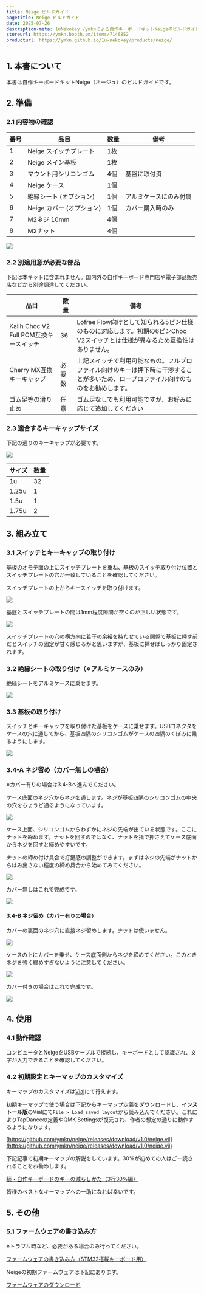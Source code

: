 ```yaml
---
title: Neige ビルドガイド
pagetitle: Neige ビルドガイド
date: 2025-07-26
description-meta: 1uNekokey./ymknによる自作キーボードキットNeigeのビルドガイド
storeurl: https://ymkn.booth.pm/items/7146852
producturl: https://ymkn.github.io/1u-nekokey/products/neige/
---
```

## 1. 本書について

本書は自作キーボードキットNeige（ネージュ）のビルドガイドです。

## 2. 準備

### 2.1 内容物の確認

|番号|品目|数量|備考|
|----|----|----|----|
|1|Neige スイッチプレート|1枚||
|2|Neige メイン基板|1枚||
|3|マウント用シリコンゴム|4個|基盤に取付済|
|4|Neige ケース|1個||
|5|絶縁シート (オプション)|1個|アルミケースにのみ付属|
|6|Neige カバー (オプション)|1個|カバー購入時のみ|
|7|M2ネジ 10mm|4個||
|8|M2ナット|4個||

![](images/neige/neige-contents.jpg)

### 2.2 別途用意が必要な部品

下記は本キットに含まれません。国内外の自作キーボード専門店や電子部品販売店などから別途調達してください。

|品目|数量|備考|
|---|---|---|
|Kailh Choc V2 Full POM互換キースイッチ|36|Lofree Flow向けとして知られる5ピン仕様のものに対応します。初期の6ピンChoc V2スイッチとは仕様が異なるため互換性はありません。|
|Cherry MX互換キーキャップ|必要数|上記スイッチで利用可能なもの。フルプロファイル向けのキーは押下時に干渉することが多いため、ロープロファイル向けのものをお勧めします。|
|ゴム足等の滑り止め|任意|ゴム足なしでも利用可能ですが、お好みに応じて追加してください|

### 2.3 適合するキーキャップサイズ

下記の通りのキーキャップが必要です。

![](images/neige/neige-layout-size.png)

|サイズ|数量|
|---|---|
|1u|32|
|1.25u|1|
|1.5u|1|
|1.75u|2|

## 3. 組み立て

### 3.1 スイッチとキーキャップの取り付け

基板のオモテ面の上にスイッチプレートを重ね、基板のスイッチ取り付け位置とスイッチプレートの穴が一致していることを確認してください。

スイッチプレートの上からキースイッチを取り付けます。

![](images/neige/neige-switch.jpg)

基盤とスイッチプレートの間は1mm程度隙間が空くのが正しい状態です。

![](images/neige/neige-plate-space.jpg)

スイッチプレートの穴の横方向に若干の余裕を持たせている関係で基板に挿す前だとスイッチの固定が甘く感じるかと思いますが、基板に挿せばしっかり固定されます。

### 3.2 絶縁シートの取り付け（※アルミケースのみ）

絶縁シートをアルミケースに乗せます。

![](images/neige/neige-sheet.jpg)

### 3.3 基板の取り付け

スイッチとキーキャップを取り付けた基板をケースに乗せます。USBコネクタをケースの穴に通してから、基板四隅のシリコンゴムがケースの四隅のくぼみに乗るようにします。

![](images/neige/neige-assembly.jpg)

### 3.4-A ネジ留め（カバー無しの場合）

※カバー有りの場合は3.4-Bへ進んでください。

ケース底面のネジ穴からネジを通します。ネジが基板四隅のシリコンゴムの中央の穴をちょうど通るようになっています。

![](images/neige/neige-screw-nocover.jpg)

ケース上面、シリコンゴムからわずかにネジの先端が出ている状態です。ここにナットを締めます。ナットを回すのではなく、ナットを指で押さえてケース底面からネジを回すと締めやすいです。

ナットの締め付け具合で打鍵感の調整ができます。まずはネジの先端がナットからはみ出さない程度の締め具合から始めてみてください。

![](images/neige/neige-screw-depth.jpg)

カバー無しはこれで完成です。

![](images/neige/neige-complete-nocover.jpg)

#### 3.4-B ネジ留め（カバー有りの場合）

カバーの裏面のネジ穴に直接ネジ留めします。ナットは使いません。

![](images/neige/neige-cover-screwhole.jpg)

ケースの上にカバーを乗せ、ケース底面側からネジを締めてください。このときネジを強く締めすぎないように注意してください。

![](images/neige/neige-screw-cover.jpg)

カバー付きの場合はこれで完成です。

![](images/neige/neige-complete-cover.jpg)

## 4. 使用

### 4.1 動作確認

コンピュータとNeigeをUSBケーブルで接続し、キーボードとして認識され、文字が入力できることを確認してください。

### 4.2 初期設定とキーマップのカスタマイズ

キーマップのカスタマイズは[Vial](https://get.vial.today/)にて行えます。

初期キーマップで使う場合は下記からキーマップ定義をダウンロードし、**インストール版**のVialにて`File > Load saved layout`から読み込んでください。これによりTapDanceの定義やQMK Settingsが復元され、作者の想定の通りに動作するようになります。

[https://github.com/ymkn/neige/releases/download/v1.0/neige.vil](https://github.com/ymkn/neige/releases/download/v1.0/neige.vil)

下記記事で初期キーマップの解説をしています。30%が初めての人はご一読されることをお勧めします。

[続・自作キーボードのキーの減らしかた（3行30%編）](https://ymkn.hatenablog.com/entry/2025/07/12/184336)

皆様のベストなキーマップへの一助になれば幸いです。

## 5. その他

### 5.1 ファームウェアの書き込み方

※トラブル時など、必要がある場合のみ行ってください。

[ファームウェアの書き込み方（STM32搭載キーボード用）](./firmware-stm.html)

Neigeの初期ファームウェアは下記にあります。

[ファームウェアのダウンロード](https://github.com/ymkn/neige/releases/download/v1.0/ymkn_neige_vial.bin)
